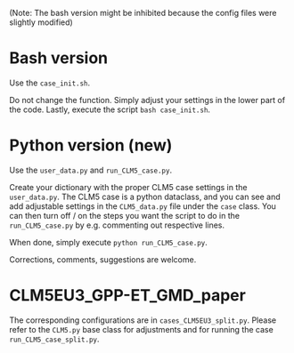 
(Note: The bash version might be inhibited because the config files were slightly modified)

# Bash version

Use the `case_init.sh`.

Do not change the function. Simply adjust your settings in the lower part of the code. Lastly, execute the script `bash case_init.sh`.

# Python version (new)

Use the `user_data.py` and `run_CLM5_case.py`.

Create your dictionary with the proper CLM5 case settings in the `user_data.py`. The CLM5 case is a python dataclass, and you can see and add adjustable settings in the `CLM5_data.py` file under the `case` class.
You can then turn off / on the steps you want the script to do in the `run_CLM5_case.py` by e.g. commenting out respective lines.

When done, simply execute `python run_CLM5_case.py`.

Corrections, comments, suggestions are welcome.

# CLM5EU3_GPP-ET_GMD_paper
The corresponding configurations are in `cases_CLM5EU3_split.py`. Please refer to the `CLM5.py` base class for adjustments and for running the case `run_CLM5_case_split.py`.
